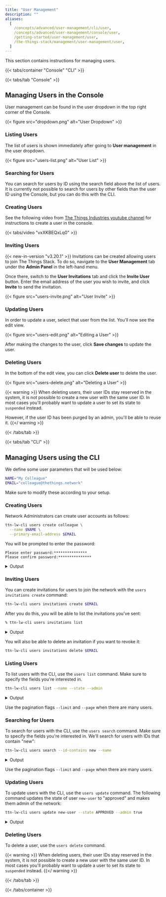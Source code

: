 ```yaml
---
title: "User Management"
description: ""
aliases:
  [
    /concepts/advanced/user-management/cli/user,
    /concepts/advanced/user-management/console/user,
    /getting-started/user-management/user,
    /the-things-stack/management/user-management/user,
  ]
---
```


This section contains instructions for managing users.

<!--more-->

{{< tabs/container "Console" "CLI" >}}

{{< tabs/tab "Console" >}}

## Managing Users in the Console

User management can be found in the user dropdown in the top right corner of the Console.

{{< figure src="dropdown.png" alt="User Dropdown" >}}

### Listing Users

The list of users is shown immediately after going to **User management** in the user dropdown.

{{< figure src="users-list.png" alt="User List" >}}

### Searching for Users

You can search for users by ID using the search field above the list of users. It is currently not possible to search for users by other fields than the user ID using the Console, but you can do this with the CLI.

### Creating Users

See the following video from [The Things Industries youtube channel](https://youtu.be/vxXKBEQxLq0) for instructions to create a user in the console.

{{< tabs/video "vxXKBEQxLq0" >}}

### Inviting Users 

{{< new-in-version "v3.20.1" >}} 
Invitations can be created allowing users to join The Things Stack. To do so, navigate to the **User Management** tab under the **Admin Panel** in the left-hand menu.

Once there, switch to the **User Invitations** tab and click the **Invite User** button. Enter the email address of the user you wish to invite, and click **Invite** to send the invitation.

{{< figure src="users-invite.png" alt="User Invite" >}}

### Updating Users

In order to update a user, select that user from the list. You'll now see the edit view.

{{< figure src="users-edit.png" alt="Editing a User" >}}

After making the changes to the user, click **Save changes** to update the user.

### Deleting Users

In the bottom of the edit view, you can click **Delete user** to delete the user.

{{< figure src="users-delete.png" alt="Deleting a User" >}}

{{< warning >}} When deleting users, their user IDs stay reserved in the system, it is not possible to create a new user with the same user ID. In most cases you'll probably want to update a user to set its state to `suspended` instead.

However, if the user ID has been purged by an admin, you'll be able to reuse it. {{</ warning >}}

{{< /tabs/tab >}}

{{< tabs/tab "CLI" >}}

## Managing Users using the CLI

We define some user parameters that will be used below:

```bash
NAME="My Colleague"
EMAIL="colleague@thethings.network"
```

Make sure to modify these according to your setup.

### Creating Users

Network Administrators can create user accounts as follows:

```bash
ttn-lw-cli users create colleague \
  --name $NAME \
  --primary-email-address $EMAIL
```

You will be prompted to enter the password:

```
Please enter password:***************
Please confirm password:***************
```

<details><summary>Output</summary>

```json
{
  "ids": {
    "user_id": "colleague"
  },
  "created_at": "2019-12-19T10:54:53.677Z",
  "updated_at": "2019-12-19T10:54:53.677Z",
  "name": "My Colleague",
  "contact_info": [
    {
      "contact_method": "CONTACT_METHOD_EMAIL",
      "value": "colleague@thethings.network"
    }
  ],
  "primary_email_address": "colleague@thethings.network",
  "password_updated_at": "2019-12-19T10:54:53.674Z",
  "state": "STATE_APPROVED"
}
```

</details>

### Inviting Users

You can create invitations for users to join the network with the `users invitations create` command:

```bash
ttn-lw-cli users invitations create $EMAIL
```

After you do this, you will be able to list the invitations you've sent:

```bash
% ttn-lw-cli users invitations list
```

<details><summary>Output</summary>

```json
[
  {
    "email": "colleague@thethings.network",
    "token": "MW7INQWYOE46GLP3AEFQEHR5XIKRYPSRAXFF3CUCLIQPPQ3BNBLQ",
    "expires_at": "2019-12-26T11:41:29.485Z",
    "created_at": "2019-12-19T11:41:29.486Z",
    "updated_at": "2019-12-19T11:41:29.486Z"
  }
]
```

</details>

You will also be able to delete an invitation if you want to revoke it:

```bash
ttn-lw-cli users invitations delete $EMAIL
```

### Listing Users

To list users with the CLI, use the `users list` command. Make sure to specify the fields you're interested in.

```bash
ttn-lw-cli users list --name --state --admin
```

<details><summary>Output</summary>

```json
[
  {
    "ids": {
      "user_id": "new-user"
    },
    "created_at": "2019-12-19T09:10:31.426Z",
    "updated_at": "2019-12-19T09:10:40.527Z",
    "name": "New User"
  },
  {
    "ids": {
      "user_id": "admin"
    },
    "created_at": "2019-12-18T14:54:12.723Z",
    "updated_at": "2019-12-18T14:54:12.723Z",
    "state": "STATE_APPROVED",
    "admin": true
  }
]
```

</details>

Use the pagination flags `--limit` and `--page` when there are many users.

### Searching for Users

To search for users with the CLI, use the `users search` command. Make sure to specify the fields you're interested in. We'll search for users with IDs that contain "new":

```bash
ttn-lw-cli users search --id-contains new --name
```

<details><summary>Output</summary>

```json
[
  {
    "ids": {
      "user_id": "new-user"
    },
    "created_at": "2019-12-19T09:10:31.426Z",
    "updated_at": "2019-12-19T09:10:40.527Z",
    "name": "New User"
  }
]
```

</details>

Use the pagination flags `--limit` and `--page` when there are many users.

### Updating Users

To update users with the CLI, use the `users update` command. The following command updates the state of user `new-user` to "approved" and makes them admin of the network:

```bash
ttn-lw-cli users update new-user --state APPROVED --admin true
```

<details><summary>Output</summary>

```json
{
  "ids": {
    "user_id": "new-user"
  },
  "created_at": "2019-12-19T09:10:31.426Z",
  "updated_at": "2019-12-19T11:44:39.609Z",
  "state": "STATE_APPROVED",
  "admin": true
}
```

</details>

### Deleting Users

To delete a user, use the `users delete` command.

{{< warning >}} When deleting users, their user IDs stay reserved in the system, it is not possible to create a new user with the same user ID. In most cases you'll probably want to update a user to set its state to `suspended` instead. {{</ warning >}}

{{< /tabs/tab >}}

{{< /tabs/container >}}
